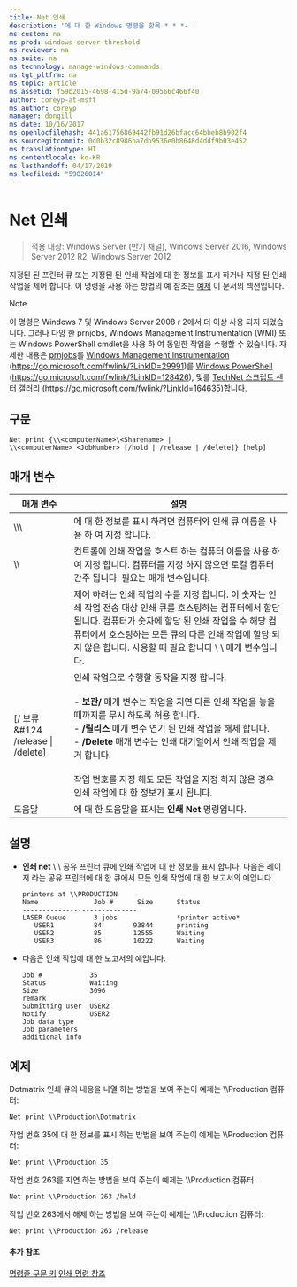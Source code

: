 ```yaml
---
title: Net 인쇄
description: '에 대 한 Windows 명령을 항목 * * *- '
ms.custom: na
ms.prod: windows-server-threshold
ms.reviewer: na
ms.suite: na
ms.technology: manage-windows-commands
ms.tgt_pltfrm: na
ms.topic: article
ms.assetid: f59b2015-4698-415d-9a74-09566c466f40
author: coreyp-at-msft
ms.author: coreyp
manager: dongill
ms.date: 10/16/2017
ms.openlocfilehash: 441a61756869442fb91d26bfacc64bbeb8b902f4
ms.sourcegitcommit: 0d0b32c8986ba7db9536e0b8648d4ddf9b03e452
ms.translationtype: HT
ms.contentlocale: ko-KR
ms.lasthandoff: 04/17/2019
ms.locfileid: "59826014"
---
```

# <a name="net-print"></a>Net 인쇄

>적용 대상: Windows Server (반기 채널), Windows Server 2016, Windows Server 2012 R2, Windows Server 2012

지정된 된 프린터 큐 또는 지정된 된 인쇄 작업에 대 한 정보를 표시 하거나 지정 된 인쇄 작업을 제어 합니다.
이 명령을 사용 하는 방법의 예 참조는 [예제](#BKMK_examples) 이 문서의 섹션입니다.
> [!NOTE]
> 이 명령은 Windows 7 및 Windows Server 2008 r 2에서 더 이상 사용 되지 되었습니다. 그러나 다양 한 prnjobs, Windows Management Instrumentation (WMI) 또는 Windows PowerShell cmdlet을 사용 하 여 동일한 작업을 수행할 수 있습니다. 자세한 내용은 [prnjobs](prnjobs.md)를 [Windows Management Instrumentation](https://go.microsoft.com/fwlink/?LinkID=29991) (https://go.microsoft.com/fwlink/?LinkID=29991)를 [Windows PowerShell](https://go.microsoft.com/fwlink/?LinkID=128426) (https://go.microsoft.com/fwlink/?LinkID=128426), 및를 [TechNet 스크립트 센터 갤러리](https://go.microsoft.com/fwlink/?LinkId=164635) (https://go.microsoft.com/fwlink/?LinkId=164635)합니다.
## <a name="syntax"></a>구문
```
Net print {\\<computerName>\<Sharename> | 
\\<computerName> <JobNumber> [/hold | /release | /delete]} [help]
```
## <a name="parameters"></a>매개 변수
|매개 변수|설명|
|-------|--------|
|\\\\<computerName>\\<Sharename>|에 대 한 정보를 표시 하려면 컴퓨터와 인쇄 큐 이름을 사용 하 여 지정 합니다.|
|\\\\<computerName>|컨트롤에 인쇄 작업을 호스트 하는 컴퓨터 이름을 사용 하 여 지정 합니다. 컴퓨터를 지정 하지 않으면 로컬 컴퓨터 간주 됩니다. 필요는 <JobNumber> 매개 변수입니다.|
|<JobNumber>|제어 하려는 인쇄 작업의 수를 지정 합니다. 이 숫자는 인쇄 작업 전송 대상 인쇄 큐를 호스팅하는 컴퓨터에서 할당 됩니다. 컴퓨터가 숫자에 할당 된 인쇄 작업을 수 해당 컴퓨터에서 호스팅하는 모든 큐의 다른 인쇄 작업에 할당 되지 않은 합니다. 사용할 때 필요 합니다 \\ \\ <computerName> 매개 변수입니다.|
|[/ 보류 &#124 /release &#124; /delete]|인쇄 작업으로 수행할 동작을 지정 합니다.<br /><br />- **보관/** 매개 변수는 작업을 지연 다른 인쇄 작업을 놓을 때까지를 무시 하도록 허용 합니다.<br />- **/릴리스** 매개 변수 연기 된 인쇄 작업을 해제 합니다.<br />- **/Delete** 매개 변수는 인쇄 대기열에서 인쇄 작업을 제거 합니다.<br /><br />작업 번호를 지정 해도 모든 작업을 지정 하지 않은 경우 인쇄 작업에 대 한 정보가 표시 됩니다.|
|도움말|에 대 한 도움말을 표시는 **인쇄 Net** 명령입니다.|
## <a name="remarks"></a>설명
-   **인쇄 net** \\ \\ <computerName> 공유 프린터 큐에 인쇄 작업에 대 한 정보를 표시 합니다. 다음은 레이저 라는 공유 프린터에 대 한 큐에서 모든 인쇄 작업에 대 한 보고서의 예입니다.
    ```
    printers at \\PRODUCTION
    Name              Job #      Size      Status
    -----------------------------
    LASER Queue       3 jobs               *printer active*
       USER1          84        93844      printing
       USER2          85        12555      Waiting
       USER3          86        10222      Waiting
    ```
-   다음은 인쇄 작업에 대 한 보고서의 예입니다.
    ```
    Job #            35
    Status           Waiting
    Size             3096
    remark
    Submitting user  USER2
    Notify           USER2
    Job data type
    Job parameters
    additional info
    ```
## <a name="BKMK_examples"></a>예제
Dotmatrix 인쇄 큐의 내용을 나열 하는 방법을 보여 주는이 예제는 \\\Production 컴퓨터:
```
Net print \\Production\Dotmatrix 
```
작업 번호 35에 대 한 정보를 표시 하는 방법을 보여 주는이 예제는 \\\Production 컴퓨터:
```
Net print \\Production 35 
```
작업 번호 263를 지연 하는 방법을 보여 주는이 예제는 \\\Production 컴퓨터:
```
Net print \\Production 263 /hold 
```
작업 번호 263에서 해제 하는 방법을 보여 주는이 예제는 \\\Production 컴퓨터:
```
Net print \\Production 263 /release 
```
#### <a name="additional-references"></a>추가 참조
[명령줄 구문 키](command-line-syntax-key.md)
[인쇄 명령 참조](print-command-reference.md)
